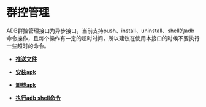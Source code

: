 # 群控管理<a name="ZH-CN_TOPIC_0167640652"></a>

ADB群控管理接口为异步接口，当前支持push、install、uninstall、shell的adb命令操作，且每个操作有一定的超时时间，所以建议在使用本接口的时候不要执行一些超时的命令。

-   **[推送文件](推送文件.md)**  

-   **[安装apk](安装apk.md)**  

-   **[卸载apk](卸载apk.md)**  

-   **[执行adb shell命令](执行adb-shell命令.md)**  


